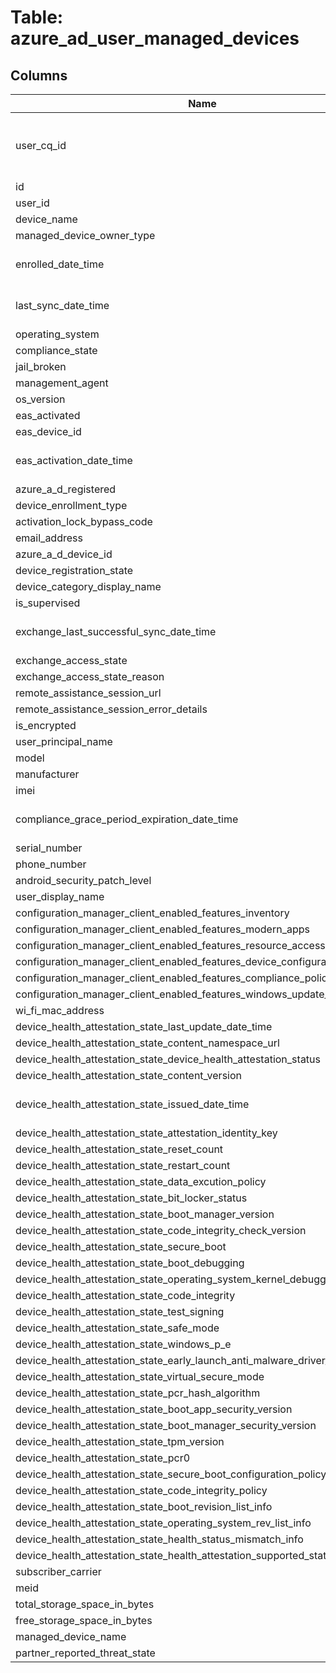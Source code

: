 
# Table: azure_ad_user_managed_devices

## Columns
| Name        | Type           | Description  |
| ------------- | ------------- | -----  |
|user_cq_id|uuid|Unique CloudQuery ID of azure_ad_users table (FK)|
|id|text||
|user_id|text||
|device_name|text||
|managed_device_owner_type|text||
|enrolled_date_time|timestamp without time zone||
|last_sync_date_time|timestamp without time zone||
|operating_system|text||
|compliance_state|text||
|jail_broken|text||
|management_agent|text||
|os_version|text||
|eas_activated|boolean||
|eas_device_id|text||
|eas_activation_date_time|timestamp without time zone||
|azure_a_d_registered|boolean||
|device_enrollment_type|text||
|activation_lock_bypass_code|text||
|email_address|text||
|azure_a_d_device_id|text||
|device_registration_state|text||
|device_category_display_name|text||
|is_supervised|boolean||
|exchange_last_successful_sync_date_time|timestamp without time zone||
|exchange_access_state|text||
|exchange_access_state_reason|text||
|remote_assistance_session_url|text||
|remote_assistance_session_error_details|text||
|is_encrypted|boolean||
|user_principal_name|text||
|model|text||
|manufacturer|text||
|imei|text||
|compliance_grace_period_expiration_date_time|timestamp without time zone||
|serial_number|text||
|phone_number|text||
|android_security_patch_level|text||
|user_display_name|text||
|configuration_manager_client_enabled_features_inventory|boolean||
|configuration_manager_client_enabled_features_modern_apps|boolean||
|configuration_manager_client_enabled_features_resource_access|boolean||
|configuration_manager_client_enabled_features_device_configuration|boolean||
|configuration_manager_client_enabled_features_compliance_policy|boolean||
|configuration_manager_client_enabled_features_windows_update_for_business|boolean||
|wi_fi_mac_address|text||
|device_health_attestation_state_last_update_date_time|text||
|device_health_attestation_state_content_namespace_url|text||
|device_health_attestation_state_device_health_attestation_status|text||
|device_health_attestation_state_content_version|text||
|device_health_attestation_state_issued_date_time|timestamp without time zone||
|device_health_attestation_state_attestation_identity_key|text||
|device_health_attestation_state_reset_count|bigint||
|device_health_attestation_state_restart_count|bigint||
|device_health_attestation_state_data_excution_policy|text||
|device_health_attestation_state_bit_locker_status|text||
|device_health_attestation_state_boot_manager_version|text||
|device_health_attestation_state_code_integrity_check_version|text||
|device_health_attestation_state_secure_boot|text||
|device_health_attestation_state_boot_debugging|text||
|device_health_attestation_state_operating_system_kernel_debugging|text||
|device_health_attestation_state_code_integrity|text||
|device_health_attestation_state_test_signing|text||
|device_health_attestation_state_safe_mode|text||
|device_health_attestation_state_windows_p_e|text||
|device_health_attestation_state_early_launch_anti_malware_driver_protection|text||
|device_health_attestation_state_virtual_secure_mode|text||
|device_health_attestation_state_pcr_hash_algorithm|text||
|device_health_attestation_state_boot_app_security_version|text||
|device_health_attestation_state_boot_manager_security_version|text||
|device_health_attestation_state_tpm_version|text||
|device_health_attestation_state_pcr0|text||
|device_health_attestation_state_secure_boot_configuration_policy_finger_print|text||
|device_health_attestation_state_code_integrity_policy|text||
|device_health_attestation_state_boot_revision_list_info|text||
|device_health_attestation_state_operating_system_rev_list_info|text||
|device_health_attestation_state_health_status_mismatch_info|text||
|device_health_attestation_state_health_attestation_supported_status|text||
|subscriber_carrier|text||
|meid|text||
|total_storage_space_in_bytes|bigint||
|free_storage_space_in_bytes|bigint||
|managed_device_name|text||
|partner_reported_threat_state|text||
